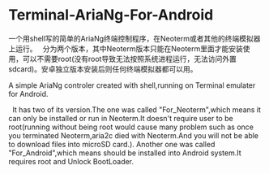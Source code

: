 # Terminal-AriaNg-For-Android
一个用shell写的简单的AriaNg终端控制程序，在Neoterm或者其他的终端模拟器上运行。
 
分为两个版本，其中Neoterm版本只能在Neoterm里面才能安装使用，可以不需要root(没有root导致无法按照系统进程运行，无法访问外置sdcard)。安卓独立版本安装后则任何终端模拟器都可以用。

A simple AriaNg controler created with shell,running on Terminal emulater for Android.

 
It has two of its version.The one was called "For_Neoterm",which means it can only be installed or run in Neoterm.It doesn't require user to be root(running without being root would cause many problem such as once you terminated Neoterm,aria2c died with Neoterm.And you will not be able to download files into microSD card.).
Another one was called "For_Android",which means should be installed into Android system.It requires root and Unlock BootLoader.
